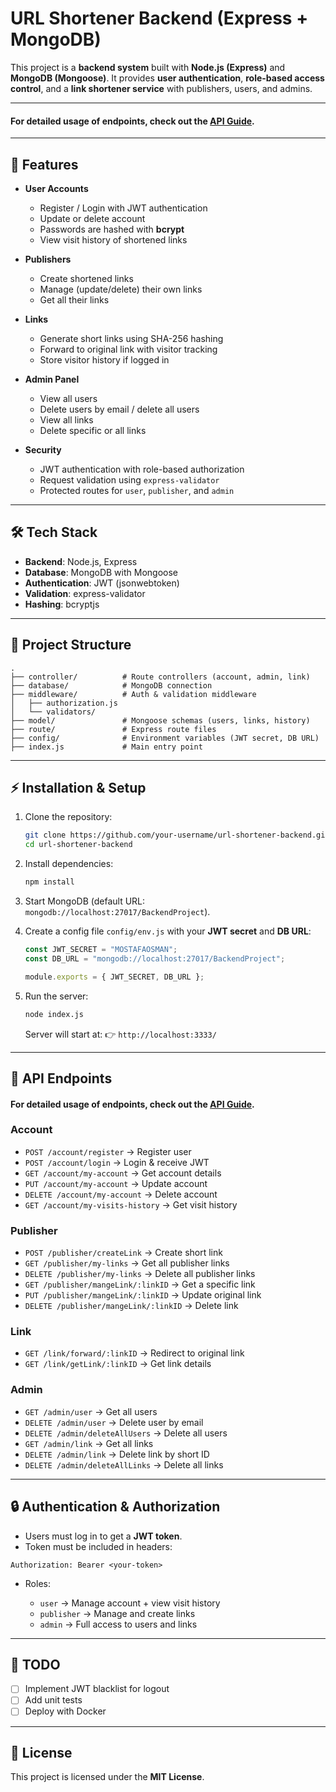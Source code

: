 # URL Shortener Backend (Express + MongoDB)

This project is a **backend system** built with **Node.js (Express)** and **MongoDB (Mongoose)**.
It provides **user authentication**, **role-based access control**, and a **link shortener service** with publishers,
users, and admins.

---

#### For detailed usage of endpoints, check out the [API Guide](/Api-guide.md).

---
## 🚀 Features

* **User Accounts**

    * Register / Login with JWT authentication
    * Update or delete account
    * Passwords are hashed with **bcrypt**
    * View visit history of shortened links

* **Publishers**

    * Create shortened links
    * Manage (update/delete) their own links
    * Get all their links

* **Links**

    * Generate short links using SHA-256 hashing
    * Forward to original link with visitor tracking
    * Store visitor history if logged in

* **Admin Panel**

    * View all users
    * Delete users by email / delete all users
    * View all links
    * Delete specific or all links

* **Security**

    * JWT authentication with role-based authorization
    * Request validation using `express-validator`
    * Protected routes for `user`, `publisher`, and `admin`

---

## 🛠️ Tech Stack

* **Backend**: Node.js, Express
* **Database**: MongoDB with Mongoose
* **Authentication**: JWT (jsonwebtoken)
* **Validation**: express-validator
* **Hashing**: bcryptjs

---

## 📂 Project Structure

```
.
├── controller/          # Route controllers (account, admin, link)
├── database/            # MongoDB connection
├── middleware/          # Auth & validation middleware
│   ├── authorization.js
│   └── validators/
├── model/               # Mongoose schemas (users, links, history)
├── route/               # Express route files
├── config/              # Environment variables (JWT secret, DB URL)
├── index.js             # Main entry point
```

---

## ⚡ Installation & Setup

1. Clone the repository:

   ```bash
   git clone https://github.com/your-username/url-shortener-backend.git
   cd url-shortener-backend
   ```

2. Install dependencies:

   ```bash
   npm install
   ```

3. Start MongoDB (default URL: `mongodb://localhost:27017/BackendProject`).

4. Create a config file `config/env.js` with your **JWT secret** and **DB URL**:

   ```js
   const JWT_SECRET = "MOSTAFAOSMAN";
   const DB_URL = "mongodb://localhost:27017/BackendProject";

   module.exports = { JWT_SECRET, DB_URL };
   ```

5. Run the server:

   ```bash
   node index.js
   ```

   Server will start at:
   👉 `http://localhost:3333/`

---

## 🔑 API Endpoints

#### For detailed usage of endpoints, check out the [API Guide](/Api-guide.md).

### Account

* `POST /account/register` → Register user
* `POST /account/login` → Login & receive JWT
* `GET /account/my-account` → Get account details
* `PUT /account/my-account` → Update account
* `DELETE /account/my-account` → Delete account
* `GET /account/my-visits-history` → Get visit history

### Publisher

* `POST /publisher/createLink` → Create short link
* `GET /publisher/my-links` → Get all publisher links
* `DELETE /publisher/my-links` → Delete all publisher links
* `GET /publisher/mangeLink/:linkID` → Get a specific link
* `PUT /publisher/mangeLink/:linkID` → Update original link
* `DELETE /publisher/mangeLink/:linkID` → Delete link

### Link

* `GET /link/forward/:linkID` → Redirect to original link
* `GET /link/getLink/:linkID` → Get link details

### Admin

* `GET /admin/user` → Get all users
* `DELETE /admin/user` → Delete user by email
* `DELETE /admin/deleteAllUsers` → Delete all users
* `GET /admin/link` → Get all links
* `DELETE /admin/link` → Delete link by short ID
* `DELETE /admin/deleteAllLinks` → Delete all links

---

## 🔒 Authentication & Authorization

* Users must log in to get a **JWT token**.
* Token must be included in headers:

```http
Authorization: Bearer <your-token>
```

* Roles:

    * `user` → Manage account + view visit history
    * `publisher` → Manage and create links
    * `admin` → Full access to users and links

---

## 📝 TODO

* [ ] Implement JWT blacklist for logout
* [ ] Add unit tests
* [ ] Deploy with Docker

---

## 📜 License

This project is licensed under the **MIT License**.
